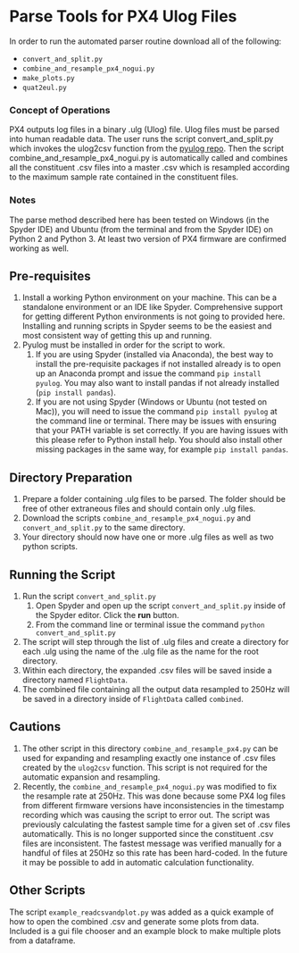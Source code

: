 # Parse Tools for PX4 Ulog Files

In order to run the automated parser routine download all of the following:
*  `convert_and_split.py`
*  `combine_and_resample_px4_nogui.py`
*  `make_plots.py`
*  `quat2eul.py`

### Concept of Operations

PX4 outputs log files in a binary .ulg (Ulog) file.  Ulog files must be parsed into human readable data.  The user runs the script convert_and_split.py which invokes the ulog2csv function from the [pyulog repo](https://github.com/PX4/pyulog).  Then the script combine_and_resample_px4_nogui.py is automatically called and combines all the constituent .csv files into a master .csv which is resampled according to the maximum sample rate contained in the constituent files.

### Notes

The parse method described here has been tested on Windows (in the Spyder IDE) and Ubuntu (from the terminal and from the Spyder IDE) on Python 2 and Python 3.  At least two version of PX4 firmware are confirmed working as well.

## Pre-requisites

1.  Install a working Python environment on your machine.  This can be a standalone environment or an IDE like Spyder.  Comprehensive support for getting different Python environments is not going to provided here.  Installing and running scripts in Spyder seems to be the easiest and most consistent way of getting this up and running.
1.  Pyulog must be installed in order for the script to work.
    1.  If you are using Spyder (installed via Anaconda), the best way to install the pre-requisite packages if not installed already is to open up an Anaconda prompt and issue the command `pip install pyulog`.  You may also want to install pandas if not already installed (`pip install pandas`).
    1.  If you are not using Spyder (Windows or Ubuntu (not tested on Mac)), you will need to issue the command `pip install pyulog` at the command line or terminal.  There may be issues with ensuring that your PATH variable is set correctly.  If you are having issues with this please refer to Python install help.  You should also install other missing packages in the same way, for example `pip install pandas`.

## Directory Preparation

1.  Prepare a folder containing .ulg files to be parsed.  The folder should be free of other extraneous files and should contain only .ulg files.
1.  Download the scripts `combine_and_resample_px4_nogui.py` and `convert_and_split.py` to the same directory.
1.  Your directory should now have one or more .ulg files as well as two python scripts.

## Running the Script

1.  Run the script `convert_and_split.py`
    1.  Open Spyder and open up the script `convert_and_split.py` inside of the Spyder editor.  Click the **run** button.
    1.  From the command line or terminal issue the command `python convert_and_split.py`
1.  The script will step through the list of .ulg files and create a directory for each .ulg using the name of the .ulg file as the name for the root directory.
1.  Within each directory, the expanded .csv files will be saved inside a directory named `FlightData`.
1.  The combined file containing all the output data resampled to 250Hz will be saved in a directory inside of `FlightData` called `combined`.

## Cautions

1.  The other script in this directory `combine_and_resample_px4.py` can be used for expanding and resampling exactly one instance of .csv files created by the `ulog2csv` function.  This script is not required for the automatic expansion and resampling.
1.  Recently, the `combine_and_resample_px4_nogui.py` was modified to fix the resample rate at 250Hz.  This was done because some PX4 log files from different firmware versions have inconsistencies in the timestamp recording which was causing the script to error out.  The script was previously calculating the fastest sample time for a given set of .csv files automatically.  This is no longer supported since the constituent .csv files are inconsistent.  The fastest message was verified manually for a handful of files at 250Hz so this rate has been hard-coded.  In the future it may be possible to add in automatic calculation functionality.
 
 ## Other Scripts
 
 The script `example_readcsvandplot.py` was added as a quick example of how to open the combined .csv and generate some plots from data.  Included is a gui file chooser and an example block to make multiple plots from a dataframe.

